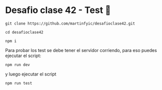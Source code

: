 # Desafio clase 42 - Test 🧪

```
git clone https://github.com/martinfyic/desafioclase42.git
```

```
cd desafioclase42
```

```
npm i
```

Para probar los test se debe tener el servidor corriendo, para eso puedes ejecutar el script:

```
npm run dev
```

y luego ejecutar el script

```
npm run test
```
